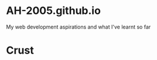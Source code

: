 # AH-2005.github.io
My web development aspirations and what I've learnt so far
<!DOCTYPE html>
<html lang="en">
  <head></head>
  <body>
    <h1>Crust</h1>
  </body>
</html>

